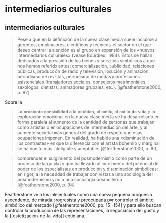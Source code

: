 # intermediarios culturales
## intermediarios culturales
>Pese a que en la definición de la nueva clase media suele incluirse a gerentes, empleadores, científicos y técnicos, el sector en el que deseo centrar la atención es el grupo en expansión de los «nuevos intermediarios culturales» (véase Bourdieu, 1984). Estos se hallan dedicados a la provisión de los bienes y servicios simbólicos a que nos hemos referido antes: comercialización, publicidad, relaciones públicas, producción de radio y televisión, locución y animación, periodismo de revistas, periodismo de modas y profesiones asistenciales (trabajadores sociales, consejeros matrimoniales, sexólogos, dietistas, animadores grupales, etc.). [@featherstone2000, p. 87]

Sobre la 

>La creciente sensibilidad a la estética, el estilo, el estilo de vida y la exploración emocional en la nueva clase media se ha desarrollado en forma paralela al aumento de la cantidad de personas que trabajan como artistas o en ocupaciones de intermediación del arte, y al aumento societal más general del grado de respeto que esas ocupaciones imponen. En realidad, ha habido una «disminución de los contrastes» en que la diferencia con el artista bohemio y marginal se ha vuelto más inteligible y aceptable. [@featherstone2000, p. 90]

> comprender el surgimiento del posmodernismo como parte de un proceso de largo plazo que ha llevado al incremento del potencial de poder de los especialistas en producción y diseminación simbólicas: en rigor, a la necesidad de trabajar con vistas a una sociologia del posmodernismo y no a una sociología posmoderna [@featherstone2000, p. 94]

Featherstone ve a los intelectuales como una nueva pequeña burguesía ascendente, de mirada progresista y preocupada por controlar el ámbito simbólico del mercado [@featherstone2000, pp. 151-154] y para ello buscan controlar la producción de las representaciones, la negociación del gusto y la [[estetizacion-de-la-vida]] cotidiana.
